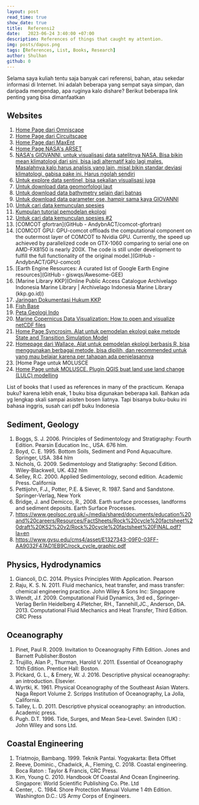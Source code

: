 ```yaml
---
layout: post
read_time: true
show_date: true
title:  Referensi2
date:   2023-06-24 3:40:00 +07:00
description: References of things that caught my attention.
img: posts/dapus.png 
tags: [References, List, Books, Research]
author: Shulhan
github: 0
---
```



Selama saya kuliah tentu saja banyak cari referensi, bahan, atau sekedar informasi di Internet. 
Ini adalah beberapa yang sempat saya simpan, dan daripada mengendap, apa ruginya kalo dishare?
Berikut beberapa link penting yang bisa dimanfaatkan

## Websites
1. [Home Page dari Omniscape](https://docs.circuitscape.org/Omniscape.jl/stable/)
2. [Home Page dari Circuitscape](https://circuitscape.org/)
3. [Home Page dari MaxEnt](https://biodiversityinformatics.amnh.org/open_source/maxent/)
4. [Home Page NASA's ARSET](https://appliedsciences.nasa.gov/what-we-do/capacity-building/arset)
5. [NASA's GIOVANNI, untuk visualisasi data satelitnya NASA. Bisa bikin mean klimatologi dari sini, bisa jadi alternatif kalo lagi males. Masalahnya kalo harus analisis yang lain, misal bikin standar deviasi klimatologi, gabisa pake ini. Harus ngolah sendiri](https://giovanni.gsfc.nasa.gov/giovanni/)
6. [Untuk explore data sentinel, bisa sekalian visualisasi juga](https://apps.sentinel-hub.com/eo-browser/)
7. [Untuk download data geomorfologi laut](https://bluehabitats.org/)
8. [Untuk download data bathymetry selain dari batnas](https://download.gebco.net/)
9. [Untuk download data parameter ose, hampir sama kaya GIOVANNI](https://data.marine.copernicus.eu/viewer/expert?)
10. [Untuk cari data kemunculan spesies](https://mapper.obis.org/)
11. [Kumpulan tutorial pemodelan ekologi](https://sites.google.com/site/thebantalab/tutorials?pli=1)
12. [Untuk cari data kemunculan spesies #2](https://www.gbif.org/occurrence/map)
13. [COMCOT gfortran](GitHub - AndybnACT/comcot-gfortran)
14. [COMCOT GPU: GPU-comcot offloads the computational component on the outermost layer of COMCOT to Nvidia GPU. Currently, the speed up achieved by parallelized code on GTX-1060 comparing to serial one on AMD-FX8150 is nearly 200X. The code is still under development to fulfill the full functionality of the original model.](GitHub - AndybnACT/GPU-comcot)
15. [Earth Engine Resources: A curated list of Google Earth Engine resources](GitHub - giswqs/Awesome-GEE)
16. [Marine Library KKP](Online Public Access Catalogue Archivelago Indonesia Marine Library | Archivelago Indonesia Marine Library (kkp.go.id))
17. [Jaringan Dokumentasi Hukum KKP](http://jdih.kkp.go.id/)
19. [Fish Base](https://www.fishbase.de/)
24. [Peta Geologi Indo](https://geoportal.esdm.go.id/geologi/)
25. [Marine Copernicus Data Visualization: How to open and visualize netCDF files](https://help.marine.copernicus.eu/en/articles/4792430-how-to-open-and-visualize-netcdf-files)
26. [Home Page Syncrosim. Alat untuk pemodelan ekologi pake metode State and Transition Simulation Model](https://syncrosim.com/)
27. [Homepage dari Wallace. Alat untuk pemodelan ekologi berbasis R, bisa menggunakan berbagai metode, bisa dipilih, dan recommended untuk yang mau belajar karena per tahapan ada penjelasannya](https://wallaceecomod.github.io/)
28. [Home Page untuk MOLUSCE
28. [Home Page untuk MOLUSCE. Plugin QGIS buat land use land change (LULC) modelling](https://github.com/nextgis/qgis_molusce)



List of books that I used as references in many of the practicum. Kenapa buku? karena lebih enak, 1 buku bisa digunakan beberapa kali. Bahkan ada yg lengkap skali sampai asisten bosen liatnya. Tapi bisanya buku-buku ini bahasa inggris, susah cari pdf buku Indonesia

## Sediment, Geology
1. Boggs, S. J. 2006. Principles of Sedimentology and Stratigraphy: Fourth Edition. Pearsin Education Inc., USA. 676 hlm. 
2. Boyd, C. E. 1995. Bottom Soils, Sediment and Pond Aquaculture. Springer, USA. 384 hlm
3. Nichols, G. 2009. Sedimentology and Statigraphy: Second Edition. Wiley-Blackwell, UK. 432 hlm
4. Selley, R.C. 2000. Applied Sedimentology, second edition. Academic Press. California
5. Pettijohn, F.J., Potter, P.E. & Siever, R. 1987. Sand and Sandstone. Springer-Verlag, New York
6. Bridge, J. and Demicco, R., 2008. Earth surface processes, landforms and sediment deposits. Earth Surface Processes.
7. https://www.geolsoc.org.uk/~/media/shared/documents/education%20and%20careers/Resources/FactSheets/Rock%20cycle%20factsheet%20draft%20KS2%20v2/Rock%20cycle%20factsheet%20FINAL.pdf?la=en
8. https://www.gvsu.edu/cms4/asset/E1327343-09F0-03FF-AA9032F47AD1EB9C/rock_cycle_graphic.pdf
	
	
	
	
## Physics, Hydrodynamics
1. Giancoli, D.C. 2014. Physics Principles With Application. Pearson 
2. Raju, K. S. N. 2011. Fluid mechanics, heat transfer, and mass transfer: chemical engineering practice. John Wiley & Sons Inc: Singapore 
3. Wendt, J.f. 2009. Computational Fluid Dynamics, 3rd ed., Springer-Verlag Berlin Heidelberg
4.Pletcher, RH., Tannehill,JC., Anderson, DA. 2013. Computational Fluid Mechanics and Heat Transfer, Third Edition. CRC Press
	
	
	
	
	
	
## Oceanography
1. Pinet, Paul R. 2009. Invitation to Oceanography Fifth Edition. Jones and Barnett Publisher:Boston
2. Trujillo, Alan P., Thurman, Harold V. 2011. Essential of Oceanography 10th Edition. Prentice Hall: Boston.
3. Pickard, G. L., & Emery, W. J. 2016. Descriptive physical oceanography: an introduction. Elsevier.
4. Wyrtki, K. 1961. Physical Oceanography of the Southeast Asian Waters. Naga Report Volume 2.  Scripps Institution of Oceanography, La Jolla, California. 
5. Talley, L. D. 2011. Descriptive physical oceanography: an introduction. Academic press.
6. Pugh. D.T. 1996. Tide, Surges, and Mean Sea-Level. Swinden (UK) : John Wiley and sons Ltd.
	
	
	
	
	
## Coastal Engineering
1. Triatmojo, Bambang. 1999. Teknik Pantai. Yogyakarta: Beta Offset
2. Reeve, Dominic., Chadwick, A., Fleming, C. 2018. Coastal engineering. Boca Raton : Taylor & Francis, CRC Press.
3. Kim, Young C. 2010. Handbook Of Coastal And Ocean Engineering. Singapore: World Scientific Publishing Co. Pte. Ltd
4. Center, . C. 1984. Shore Protection Manual Volume 1 4th Edition. Washington D.C.: US Army Corps of Engineers.

